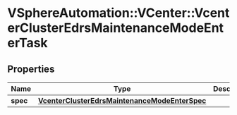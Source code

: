 # VSphereAutomation::VCenter::VcenterClusterEdrsMaintenanceModeEnterTask

## Properties
Name | Type | Description | Notes
------------ | ------------- | ------------- | -------------
**spec** | [**VcenterClusterEdrsMaintenanceModeEnterSpec**](VcenterClusterEdrsMaintenanceModeEnterSpec.md) |  | 


